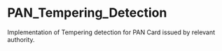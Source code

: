 # PAN_Tempering_Detection
Implementation of Tempering detection for PAN Card issued by relevant authority.
